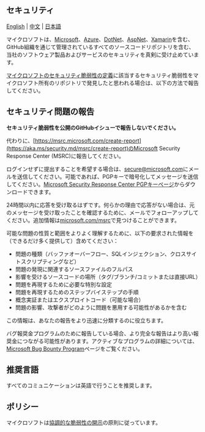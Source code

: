 <!-- BEGIN MICROSOFT SECURITY.MD V0.0.9 BLOCK -->

## セキュリティ

[English](./SECURITY.md) | [中文](./SECURITY_CN.md) | [日本語](./SECURITY_JP.md)

マイクロソフトは、[Microsoft](https://github.com/Microsoft)、[Azure](https://github.com/Azure)、[DotNet](https://github.com/dotnet)、[AspNet](https://github.com/aspnet)、[Xamarin](https://github.com/xamarin)を含む、GitHub組織を通じて管理されているすべてのソースコードリポジトリを含む、当社のソフトウェア製品およびサービスのセキュリティを真剣に受け止めています。

[マイクロソフトのセキュリティ脆弱性の定義](https://aka.ms/security.md/definition)に該当するセキュリティ脆弱性をマイクロソフト所有のリポジトリで発見したと思われる場合は、以下の方法で報告してください。

## セキュリティ問題の報告

**セキュリティ脆弱性を公開のGitHubイシューで報告しないでください。**

代わりに、[https://msrc.microsoft.com/create-report](https://aka.ms/security.md/msrc/create-report)のMicrosoft Security Response Center (MSRC)に報告してください。

ログインせずに提出することを希望する場合は、[secure@microsoft.com](mailto:secure@microsoft.com)にメールを送信してください。可能であれば、PGPキーで暗号化してメッセージを送信してください。[Microsoft Security Response Center PGPキーページ](https://aka.ms/security.md/msrc/pgp)からダウンロードできます。

24時間以内に応答を受け取るはずです。何らかの理由で応答がない場合は、元のメッセージを受け取ったことを確認するために、メールでフォローアップしてください。追加情報は[microsoft.com/msrc](https://www.microsoft.com/msrc)で見つけることができます。

可能な問題の性質と範囲をよりよく理解するために、以下の要求された情報を（できるだけ多く提供して）含めてください：

  * 問題の種類（バッファオーバーフロー、SQLインジェクション、クロスサイトスクリプティングなど）
  * 問題の発現に関連するソースファイルのフルパス
  * 影響を受けるソースコードの場所（タグ/ブランチ/コミットまたは直接URL）
  * 問題を再現するために必要な特別な設定
  * 問題を再現するためのステップバイステップの手順
  * 概念実証またはエクスプロイトコード（可能な場合）
  * 問題の影響、攻撃者がどのように問題を悪用する可能性があるかを含む

この情報は、あなたの報告をより迅速に分類するのに役立ちます。

バグ報奨金プログラムのために報告している場合、より完全な報告はより高い報奨金につながる可能性があります。アクティブなプログラムの詳細については、[Microsoft Bug Bounty Program](https://aka.ms/security.md/msrc/bounty)ページをご覧ください。

## 推奨言語

すべてのコミュニケーションは英語で行うことを推奨します。

## ポリシー

マイクロソフトは[協調的な脆弱性の開示](https://aka.ms/security.md/cvd)の原則に従っています。

<!-- END MICROSOFT SECURITY.MD BLOCK -->
